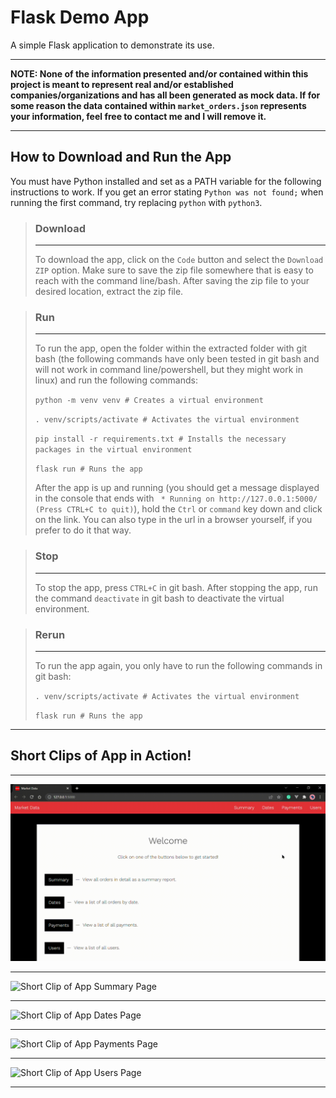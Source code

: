 # Flask Demo App

A simple Flask application to demonstrate its use.

---

**NOTE: None of the information presented and/or contained within this project is meant to represent real and/or established companies/organizations and has all been generated as mock data. If for some reason the data contained within `market_orders.json` represents your information, feel free to contact me and I will remove it.**

---

## How to Download and Run the App

You must have Python installed and set as a PATH variable for the following instructions to work. If you get an error stating `Python was not found;` when running the first command, try replacing `python` with `python3`.

> ### Download
> ---
> To download the app, click on the `Code` button and select the `Download ZIP` option. Make sure to save the zip file somewhere that is easy to reach with the command line/bash. After saving the zip file to your desired location, extract the zip file.

> ### Run
> ---
> To run the app, open the folder within the extracted folder with git bash (the following commands have only been tested in git bash and will not work in command line/powershell, but they might work in linux) and run the following commands:
>
> `python -m venv venv # Creates a virtual environment`
>
> `. venv/scripts/activate # Activates the virtual environment`
>
> `pip install -r requirements.txt # Installs the necessary packages in the virtual environment`
>
> `flask run # Runs the app`
>
> After the app is up and running (you should get a message displayed in the console that ends with ` * Running on http://127.0.0.1:5000/ (Press CTRL+C to quit)`), hold the `Ctrl` or `command` key down and click on the link. You can also type in the url in a browser yourself, if you prefer to do it that way.

> ### Stop
> ---
> To stop the app, press `CTRL+C` in git bash. After stopping the app, run the command `deactivate` in git bash to deactivate the virtual environment.

> ### Rerun
> ---
> To run the app again, you only have to run the following commands in git bash:
>
> `. venv/scripts/activate # Activates the virtual environment`
>
> `flask run # Runs the app`

---

## Short Clips of App in Action!

---

![Short Clip of App Home Page](/gifs/app-home-page.gif)

---

![Short Clip of App Summary Page](/gifs/app-summary-page.gif)

---

![Short Clip of App Dates Page](/gifs/app-dates-page.gif)

---

![Short Clip of App Payments Page](/gifs/app-payments-page.gif)

---

![Short Clip of App Users Page](/gifs/app-users-page.gif)

---
